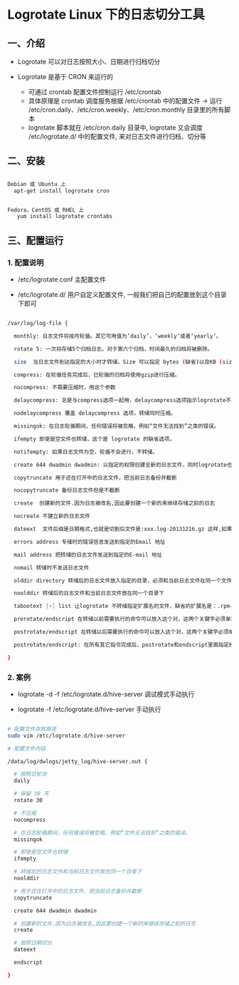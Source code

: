 # Logrotate Linux 下的日志切分工具

## 一、介绍

- Logrotate 可以对日志按照大小、日期进行归档切分

- Logrotate 是基于 CRON 来运行的
  - 可通过 crontab 配置文件控制运行 /etc/crontab
  - 具体原理是 crontab 调度服务根据 /etc/crontab 中的配置文件 -> 运行 /etc/cron.daily、/etc/cron.weekly、/etc/cron.monthly 目录里的所有脚本
  - logrotate 脚本就在 /etc/cron.daily 目录中, logrotate 又会调度  /etc/logrotate.d/ 中的配置文件, 来对日志文件进行归档、切分等


## 二、安装

``` sh

Debian 或 Ubuntu 上
  apt-get install logrotate cron


Fedora，CentOS 或 RHEL 上
   yum install logrotate crontabs

```


## 三、配置运行


### 1. 配置说明

- /etc/logrotate.conf  主配置文件

- /etc/logrotate.d/    用户自定义配置文件, 一般我们把自己的配置放到这个目录下即可

``` sh

/var/log/log-file {

  monthly: 日志文件将按月轮循。其它可用值为‘daily’，‘weekly’或者‘yearly’。

  rotate 5: 一次将存储5个归档日志。对于第六个归档，时间最久的归档将被删除。

  size  当日志文件到达指定的大小时才转储，Size 可以指定 bytes (缺省)以及KB (sizek)或者MB (sizem).

  compress: 在轮循任务完成后，已轮循的归档将使用gzip进行压缩。

  nocompress: 不需要压缩时，用这个参数

  delaycompress: 总是与compress选项一起用，delaycompress选项指示logrotate不要将最近的归档压缩，压缩将在下一次轮循周期进行。这在你或任何软件仍然需要读取最新归档时很有用。

  nodelaycompress 覆盖 delaycompress 选项，转储同时压缩。

  missingok: 在日志轮循期间，任何错误将被忽略，例如“文件无法找到”之类的错误。

  ifempty 即使是空文件也转储，这个是 logrotate 的缺省选项。

  notifempty: 如果日志文件为空，轮循不会进行，不转储。

  create 644 dwadmin dwadmin: 以指定的权限创建全新的日志文件，同时logrotate也会重命名原始日志文件。

  copytruncate 用于还在打开中的日志文件，把当前日志备份并截断

  nocopytruncate 备份日志文件但是不截断

  create  创建新的文件.因为日志被改名,因此要创建一个新的来继续存储之前的日志

  nocreate 不建立新的日志文件

  dateext  文件后缀是日期格式,也就是切割后文件是:xxx.log-20131216.gz 这样,如果注释掉,切割出来是按数字递增,即前面说的 xxx.log-1 这种格式

  errors address 专储时的错误信息发送到指定的Email 地址

  mail address 把转储的日志文件发送到指定的E-mail 地址

  nomail 转储时不发送日志文件

  olddir directory 转储后的日志文件放入指定的目录，必须和当前日志文件在同一个文件系统

  noolddir 转储后的日志文件和当前日志文件放在同一个目录下

  tabootext [+] list 让logrotate 不转储指定扩展名的文件，缺省的扩展名是：.rpm-orig, .rpmsave, v, 和 ~

  prerotate/endscript 在转储以前需要执行的命令可以放入这个对，这两个关键字必须单独成行

  postrotate/endscript 在转储以后需要执行的命令可以放入这个对，这两个关键字必须单独成行

  postrotate/endscript: 在所有其它指令完成后，postrotate和endscript里面指定的命令将被执行。在这种情况下，rsyslogd 进程将立即再次读取其配置并继续运行。

}
```


### 2. 案例

- logrotate -d -f /etc/logrotate.d/hive-server  调试模式手动执行

- logrotate -f /etc/logrotate.d/hive-server     手动执行

``` sh

# 配置文件存放路径
sudo vim /etc/logrotate.d/hive-server   

# 配置文件内容

/data/log/dwlogs/jetty_log/hive-server.out {

  # 按照日轮询
  daily

  # 保留 30 天
  rotate 30

  # 不压缩
  nocompress

  # 在日志轮循期间，任何错误将被忽略，例如“文件无法找到”之类的错误。
  missingok

  # 即使是空文件也转储
  ifempty

  # 转储后的日志文件和当前日志文件放在同一个目录下
  noolddir

  # 用于还在打开中的日志文件，把当前日志备份并截断
  copytruncate

  create 644 dwadmin dwadmin

  # 创建新的文件.因为日志被改名,因此要创建一个新的来继续存储之前的日志
  create

  # 按照日期切分
  dateext

  endscript

}

```

